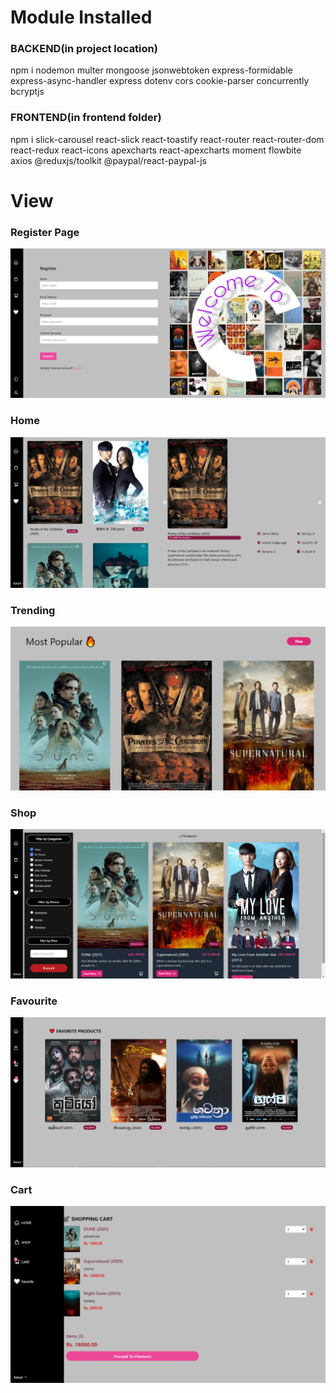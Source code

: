 # Module Installed

### BACKEND(in project location)

npm i nodemon multer mongoose jsonwebtoken express-formidable express-async-handler express dotenv cors
 cookie-parser concurrently bcryptjs

### FRONTEND(in frontend folder)

npm i slick-carousel react-slick react-toastify react-router react-router-dom react-redux react-icons
 apexcharts react-apexcharts moment flowbite axios @reduxjs/toolkit @paypal/react-paypal-js

# View

### Register Page

![register](assets/RegisterPage.png)

### Home

![home](assets/Home.png)

### Trending

![trending](assets/Trending.png)

### Shop

![shop](assets/Shop.png)

### Favourite

![favourite](assets/Fav.png)

### Cart

![cart](assets/Cart.png)
